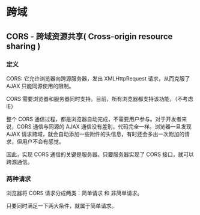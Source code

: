 # 跨域

## CORS - 跨域资源共享( Cross-origin resource sharing )

### 定义

CORS: 它允许浏览器向跨源服务器，发出 XMLHttpRequest 请求，从而克服了 AJAX 只能同源使用的限制。

CORS 需要浏览器和服务器同时支持。目前，所有浏览器都支持该功能，（不考虑IE）

整个 CORS 通信过程，都是浏览器自动完成，不需要用户参与。对于开发者来说，CORS 通信与同源的 AJAX 通信没有差别，代码完全一样。浏览器一旦发现
AJAX 请求跨域，就会自动添加一些附件的头信息，有时还会多出一次附加的请求，但用户不会有感觉。

因此，实现 CORS 通信的关键是服务器。只要服务器实现了 CORS 接口，就可以跨源通信。

### 两种请求

浏览器将 CORS 请求分成两类：简单请求 和 非简单请求。

只要同时满足一下两大条件，就属于简单请求。
